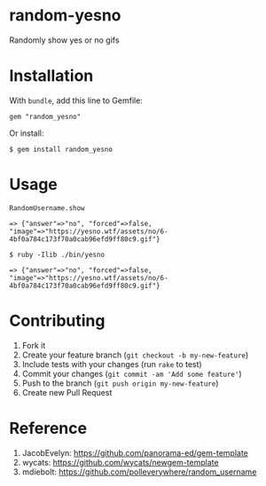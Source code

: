 # random-yesno
Randomly show yes or no gifs

# Installation

With `bundle`, add this line to Gemfile:

    gem "random_yesno"

Or install:

    $ gem install random_yesno

# Usage

```
RandomUsername.show

=> {"answer"=>"no", "forced"=>false, "image"=>"https://yesno.wtf/assets/no/6-4bf0a784c173f70a0cab96efd9ff80c9.gif"}
```

```
$ ruby -Ilib ./bin/yesno

=> {"answer"=>"no", "forced"=>false, "image"=>"https://yesno.wtf/assets/no/6-4bf0a784c173f70a0cab96efd9ff80c9.gif"}
```

# Contributing

1. Fork it
2. Create your feature branch (`git checkout -b my-new-feature`)
3. Include tests with your changes (run `rake` to test)
4. Commit your changes (`git commit -am 'Add some feature'`)
5. Push to the branch (`git push origin my-new-feature`)
6. Create new Pull Request

# Reference

1. JacobEvelyn: https://github.com/panorama-ed/gem-template
2. wycats: https://github.com/wycats/newgem-template
3. mdiebolt: https://github.com/polleverywhere/random_username